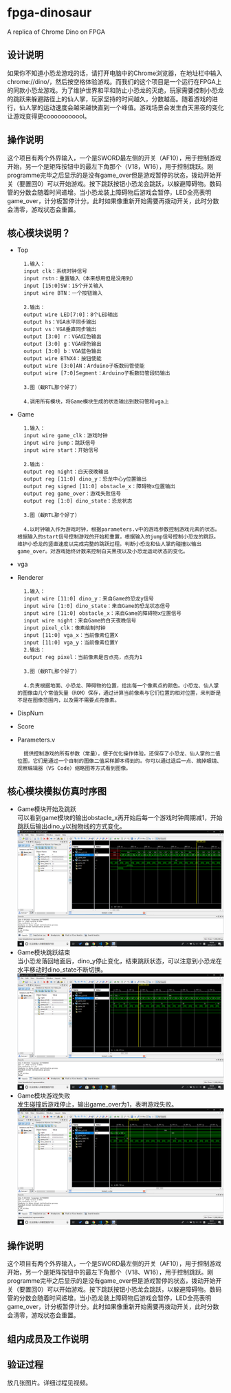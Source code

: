 # fpga-dinosaur
A replica of Chrome Dino on FPGA
## 设计说明
如果你不知道小恐龙游戏的话，请打开电脑中的Chrome浏览器，在地址栏中输入chrome://dino/，然后按空格体验游戏。而我们的这个项目是一个运行在FPGA上的同款小恐龙游戏。为了维护世界和平和防止小恐龙的灭绝，玩家需要控制小恐龙的跳跃来躲避路径上的仙人掌，玩家坚持的时间越久，分数越高。随着游戏的进行，仙人掌的运动速度会越来越快直到一个峰值。游戏场景会发生白天黑夜的变化让游戏变得更cooooooooool。
## 操作说明
这个项目有两个外界输入，一个是SWORD最左侧的开关（AF10），用于控制游戏开始，另一个是矩阵按钮中的最左下角那个（V18，W16），用于控制跳跃。刚programme完毕之后显示的是没有game_over但是游戏暂停的状态，拨动开始开关（要置回0）可以开始游戏。按下跳跃按钮小恐龙会跳跃，以躲避障碍物。数码管的分数会随着时间递增。当小恐龙装上障碍物后游戏会暂停，LED全亮表明game_over，计分板暂停计分。此时如果像重新开始需要再拨动开关，此时分数会清零，游戏状态会重置。
## 核心模块说明？
* Top  

        1.输入：  
        input clk：系统时钟信号  
        input rstn：重置输入（本来想用但是没用到）  
        input [15:0]SW：15个开关输入  
        input wire BTN：一个按钮输入  

        2.输出：  
        output wire LED[7:0]：8个LED输出  
        output hs：VGA水平同步输出  
        output vs：VGA垂直同步输出  
        output [3:0] r：VGA红色输出  
        output [3:0] g：VGA绿色输出  
        output [3:0] b：VGA蓝色输出  
        output wire BTNX4：按钮使能    
        output wire [3:0]AN：Arduino子板数码管使能  
        output wire [7:0]Segment：Arduino子板数码管段码输出

        3.图（截RTL那个好了）  

        4.调用所有模块，将Game模块生成的状态输出到数码管和vga上  
* Game  

        1.输入：  
        input wire game_clk：游戏时钟  
        input wire jump：跳跃信号  
        input wire start：开始信号

        2.输出：  
        output reg night：白天夜晚输出  
        output reg [11:0] dino_y：恐龙中心y位置输出  
        output reg signed [11:0] obstacle_x：障碍物x位置输出  
        output reg game_over：游戏失败信号  
        output reg [1:0] dino_state：恐龙状态  

        3.图（截RTL那个好了）

        4.以时钟输入作为游戏时钟，根据parameters.v中的游戏参数控制游戏元素的状态。根据输入的start信号控制游戏的开始和重置，根据输入的jump信号控制小恐龙的跳跃。维护小恐龙的竖直速度以完成完整的跳跃过程。判断小恐龙和仙人掌的碰撞以输出game_over。对游戏始终计数来控制白天黑夜以及小恐龙运动状态的变化。
* vga  
* Renderer  

        1.输入：   
        input wire [11:0] dino_y：来自Game的恐龙y信号
        input wire [1:0] dino_state：来自Game的恐龙状态信号
        input wire [11:0] obstacle_x：来自Game的障碍物x位置信号
        input wire night：来自Game的白天夜晚信号
        input pixel_clk：像素绘制时钟
        input [11:0] vga_x：当前像素位置X
        input [11:0] vga_y：当前像素位置Y
        2.输出：
        output reg pixel：当前像素是否点亮，点亮为1

        3.图（截RTL那个好了）

        4.负责根据地面、小恐龙、障碍物的位置，给出每一个像素点的颜色。小恐龙、仙人掌的图像由几个常值矢量（ROM）保存，通过计算当前像素与它们位置的相对位置，来判断是不是在图像范围内，以及需不需要点亮像素。
* DispNum  
* Score
* Parameters.v

        提供控制游戏的所有参数（常量），便于优化操作体验。还保存了小恐龙、仙人掌的二值位图，它们是通过一个自制的图像二值采样脚本得到的。你可以通过退后一点、摘掉眼镜、观察编辑器（VS Code）缩略图等方式看到图像。
## 核心模块模拟仿真时序图
* Game模块开始及跳跃  
可以看到game模块的输出obstacle_x再开始后每一个游戏时钟周期减1，开始跳跃后输出dino_y以抛物线的方式变化。
![Game模块开始及跳跃](sim_img/Game_start.png)
* Game模块跳跃结束  
当小恐龙落回地面后，dino_y停止变化，结束跳跃状态，可以注意到小恐龙在水平移动时dino_state不断切换。
![Game模块跳跃结束](sim_img/Game_jump_end.png)
* Game模块游戏失败  
发生碰撞后游戏停止，输出game_over为1，表明游戏失败。
![Game模块game_over](sim_img/Game_collision.png)
## 操作说明
这个项目有两个外界输入，一个是SWORD最左侧的开关（AF10），用于控制游戏开始，另一个是矩阵按钮中的最左下角那个（V18、W16），用于控制跳跃。刚programme完毕之后显示的是没有game_over但是游戏暂停的状态，拨动开始开关（要置回0）可以开始游戏。按下跳跃按钮小恐龙会跳跃，以躲避障碍物。数码管的分数会随着时间递增。当小恐龙装上障碍物后游戏会暂停，LED全亮表明game_over，计分板暂停计分。此时如果像重新开始需要再拨动开关，此时分数会清零，游戏状态会重置。
## 组内成员及工作说明
## 验证过程  
放几张图片。详细过程见视频。

